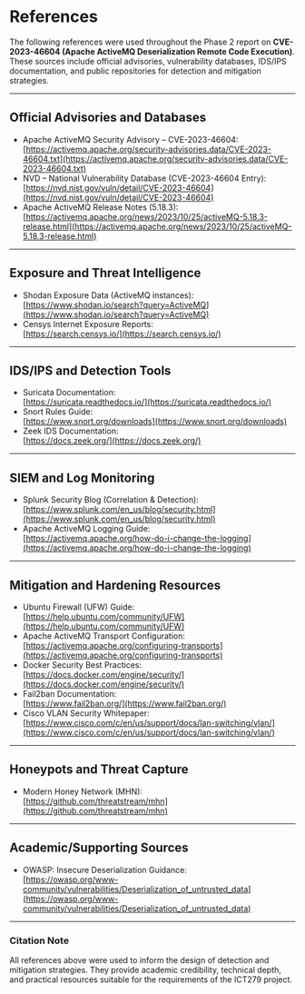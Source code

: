 # References

The following references were used throughout the Phase 2 report on **CVE-2023-46604 (Apache ActiveMQ Deserialization Remote Code Execution)**. These sources include official advisories, vulnerability databases, IDS/IPS documentation, and public repositories for detection and mitigation strategies.

---

## Official Advisories and Databases
- Apache ActiveMQ Security Advisory – CVE-2023-46604:  
  [https://activemq.apache.org/security-advisories.data/CVE-2023-46604.txt](https://activemq.apache.org/security-advisories.data/CVE-2023-46604.txt)
- NVD – National Vulnerability Database (CVE-2023-46604 Entry):  
  [https://nvd.nist.gov/vuln/detail/CVE-2023-46604](https://nvd.nist.gov/vuln/detail/CVE-2023-46604)
- Apache ActiveMQ Release Notes (5.18.3):  
  [https://activemq.apache.org/news/2023/10/25/activeMQ-5.18.3-release.html](https://activemq.apache.org/news/2023/10/25/activeMQ-5.18.3-release.html)

---

## Exposure and Threat Intelligence
- Shodan Exposure Data (ActiveMQ instances):  
  [https://www.shodan.io/search?query=ActiveMQ](https://www.shodan.io/search?query=ActiveMQ)
- Censys Internet Exposure Reports:  
  [https://search.censys.io/](https://search.censys.io/)

---

## IDS/IPS and Detection Tools
- Suricata Documentation:  
  [https://suricata.readthedocs.io/](https://suricata.readthedocs.io/)
- Snort Rules Guide:  
  [https://www.snort.org/downloads](https://www.snort.org/downloads)
- Zeek IDS Documentation:  
  [https://docs.zeek.org/](https://docs.zeek.org/)

---

## SIEM and Log Monitoring
- Splunk Security Blog (Correlation & Detection):  
  [https://www.splunk.com/en_us/blog/security.html](https://www.splunk.com/en_us/blog/security.html)
- Apache ActiveMQ Logging Guide:  
  [https://activemq.apache.org/how-do-i-change-the-logging](https://activemq.apache.org/how-do-i-change-the-logging)

---

## Mitigation and Hardening Resources
- Ubuntu Firewall (UFW) Guide:  
  [https://help.ubuntu.com/community/UFW](https://help.ubuntu.com/community/UFW)
- Apache ActiveMQ Transport Configuration:  
  [https://activemq.apache.org/configuring-transports](https://activemq.apache.org/configuring-transports)
- Docker Security Best Practices:  
  [https://docs.docker.com/engine/security/](https://docs.docker.com/engine/security/)
- Fail2ban Documentation:  
  [https://www.fail2ban.org/](https://www.fail2ban.org/)
- Cisco VLAN Security Whitepaper:  
  [https://www.cisco.com/c/en/us/support/docs/lan-switching/vlan/](https://www.cisco.com/c/en/us/support/docs/lan-switching/vlan/)

---

## Honeypots and Threat Capture
- Modern Honey Network (MHN):  
  [https://github.com/threatstream/mhn](https://github.com/threatstream/mhn)

---

## Academic/Supporting Sources
- OWASP: Insecure Deserialization Guidance:  
  [https://owasp.org/www-community/vulnerabilities/Deserialization_of_untrusted_data](https://owasp.org/www-community/vulnerabilities/Deserialization_of_untrusted_data)

---

### Citation Note
All references above were used to inform the design of detection and mitigation strategies. They provide academic credibility, technical depth, and practical resources suitable for the requirements of the ICT279 project.


